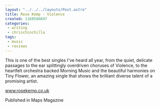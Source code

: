 ```yaml
---
layout: "../../../layouts/Post.astro"
title: Rose Kemp - Violence
created: 1160586697
categories:
 - writing
 - chrischinchilla
tags: 
 - music 
 - reviews
---
```


This is one of the best singles I've heard all year, from the quiet, delicate passages to the ear splittingly overdriven choruses of Violence, to the heartfelt orchestra backed Morning Music and the beautiful harmonies on Tiny Flower, an amazing single that shows the brilliant diverse talent of a promising artist.

<a href='https://www.rosekemp.co.uk' target='_blank'>www.rosekemp.co.uk</a>

Published in Maps Magazine
